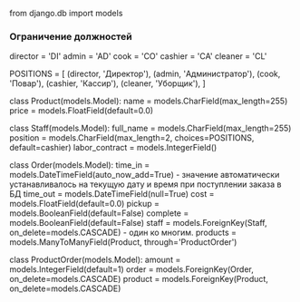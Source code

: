 from django.db import models

### Ограничение должностей
director = 'DI'
admin = 'AD'
cook = 'CO'
cashier = 'CA'
cleaner = 'CL'

POSITIONS = [
    (director, 'Директор'),
    (admin, 'Администратор'),
    (cook, 'Повар'),
    (cashier, 'Кассир'),
    (cleaner, 'Уборщик'),
]

class Product(models.Model):
    name = models.CharField(max_length=255)
    price = models.FloatField(default=0.0)

class Staff(models.Model):
    full_name = models.CharField(max_length=255)
    position = models.CharField(max_length=2, choices=POSITIONS, default=cashier)
    labor_contract = models.IntegerField()

class Order(models.Model):
    time_in = models.DateTimeField(auto_now_add=True) - значение автоматически устанавливалось на текущую дату и время при поступлении заказа в БД
    time_out = models.DateTimeField(null=True)
    cost = models.FloatField(default=0.0)
    pickup = models.BooleanField(default=False)
    complete = models.BooleanField(default=False)
    staff = models.ForeignKey(Staff, on_delete=models.CASCADE) - один ко многим.
    products = models.ManyToManyField(Product, through='ProductOrder')

class ProductOrder(models.Model):
    amount = models.IntegerField(default=1)
    order = models.ForeignKey(Order, on_delete=models.CASCADE)
    product = models.ForeignKey(Product, on_delete=models.CASCADE)